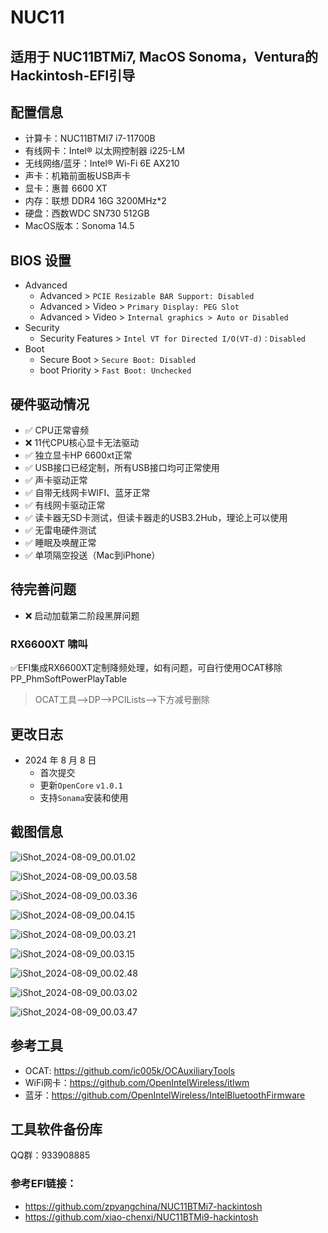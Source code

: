 # NUC11

## 适用于 NUC11BTMi7, MacOS Sonoma，Ventura的Hackintosh-EFI引导

## 配置信息

- 计算卡：NUC11BTMI7 i7-11700B
- 有线网卡：Intel® 以太网控制器 i225-LM
- 无线网络/蓝牙：Intel® Wi-Fi 6E AX210
- 声卡：机箱前面板USB声卡
- 显卡：惠普 6600 XT
- 内存：联想 DDR4 16G 3200MHz*2
- 硬盘：西数WDC SN730  512GB
- MacOS版本：Sonoma 14.5

## BIOS 设置

- Advanced
  - Advanced > `PCIE Resizable BAR Support: Disabled`
  - Advanced > Video > `Primary Display: PEG Slot`
  - Advanced > Video > `Internal graphics > Auto or Disabled`
- Security
  - Security Features > `Intel VT for Directed I/O(VT-d)：Disabled`
- Boot
  - Secure Boot > `Secure Boot: Disabled`
  - boot Priority > `Fast Boot: Unchecked`

 ## 硬件驱动情况

- ✅ CPU正常睿频
- ❌ 11代CPU核心显卡无法驱动
- ✅ 独立显卡HP 6600xt正常
- ✅ USB接口已经定制，所有USB接口均可正常使用
- ✅ 声卡驱动正常
- ✅ 自带无线网卡WIFI、蓝牙正常
- ✅ 有线网卡驱动正常
- ✅ 读卡器无SD卡测试，但读卡器走的USB3.2Hub，理论上可以使用
- ✅ 无雷电硬件测试
- ✅ 睡眠及唤醒正常
- ✅ 单项隔空投送（Mac到iPhone）

## 待完善问题
- ❌ 启动加载第二阶段黑屏问题


### RX6600XT 啸叫

 ✅EFI集成RX6600XT定制降频处理，如有问题，可自行使用OCAT移除PP_PhmSoftPowerPlayTable

 > OCAT工具-->DP-->PCILists-->下方减号删除


## 更改日志

- 2024 年 8 月 8 日
  - 首次提交
  - 更新`OpenCore` `v1.0.1`
  - 支持`Sonama`安装和使用

## 截图信息

![iShot_2024-08-09_00.01.02](https://box.voui.cn/IMG/iShot_2024-08-09_00.01.02.png)

![iShot_2024-08-09_00.03.58](IMG/iShot_2024-08-09_00.03.58.png)

![iShot_2024-08-09_00.03.36](IMG/iShot_2024-08-09_00.03.36.png)

![iShot_2024-08-09_00.04.15](IMG/iShot_2024-08-09_00.04.15.png)

![iShot_2024-08-09_00.03.21](IMG/iShot_2024-08-09_00.03.21.png)

![iShot_2024-08-09_00.03.15](IMG/iShot_2024-08-09_00.03.15.png)

![iShot_2024-08-09_00.02.48](IMG/iShot_2024-08-09_00.02.48.png)

![iShot_2024-08-09_00.03.02](IMG/iShot_2024-08-09_00.03.02.png)

![iShot_2024-08-09_00.03.47](IMG/iShot_2024-08-09_00.03.47.png)

## 参考工具

- OCAT: https://github.com/ic005k/OCAuxiliaryTools
- WiFi网卡：https://github.com/OpenIntelWireless/itlwm
- 蓝牙：https://github.com/OpenIntelWireless/IntelBluetoothFirmware

## 工具软件备份库
QQ群：933908885

### 参考EFI链接：

- https://github.com/zpyangchina/NUC11BTMi7-hackintosh
- https://github.com/xiao-chenxi/NUC11BTMi9-hackintosh
